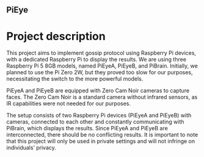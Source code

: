 ## PiEye
# Project description
This project aims to implement gossip protocol using Raspberry Pi devices, with a dedicated Raspberry Pi to display the results. We are using three Raspberry Pi 5 8GB models, named PiEyeA, PiEyeB, and PiBrain. Initially, we planned to use the Pi Zero 2W, but they proved too slow for our purposes, necessitating the switch to the more powerful models.

PiEyeA and PiEyeB are equipped with Zero Cam Noir cameras to capture faces. The Zero Cam Noir is a standard camera without infrared sensors, as IR capabilities were not needed for our purposes.

The setup consists of two Raspberry Pi devices (PiEyeA and PiEyeB) with cameras, connected to each other and constantly communicating with PiBrain, which displays the results. Since PiEyeA and PiEyeB are interconnected, there should be no conflicting results. It is important to note that this project will only be used in private settings and will not infringe on individuals’ privacy.
